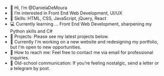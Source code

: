 - 🥥 Hi, I’m @DanielaDeMoura
- 🐻 I’m interested in Front End Web Development, UI/UX
- 🦓 Skills: HTML, CSS, JavaScript, jQuery, React
- 💻 Currently learning ... Front End Web Development, sharpening my Python skills and C#
- 🧋 Projects: Please see my latest projects below.
- 💼 Currently I'm working on a new website and redesigning my portfolio, but I'm open to new opportunities.
- 💬 How to reach me: Feel free to contact me via email for professional inquiries.
- 📜 Old-school communication: If you're feeling nostalgic, send a letter or a telegram by post.


<!---
DanielaDeMoura/DanielaDeMoura is a ✨ special ✨ repository because its `README.md` (this file) appears on your GitHub profile.
You can click the Preview link to take a look at your changes.
--->
